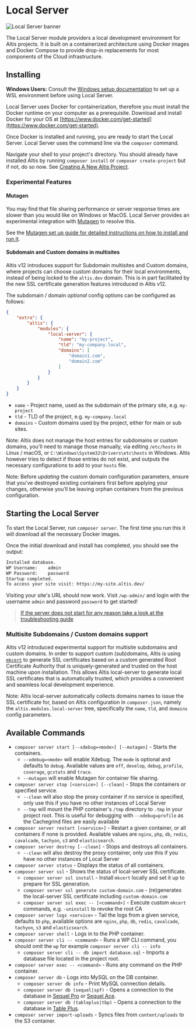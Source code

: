 # Local Server

![Local Server banner](./assets/banner-local-server.png)

The Local Server module providers a local development environment for Altis projects. It is built on a containerized architecture
using Docker images and Docker Compose to provide drop-in replacements for most components of the Cloud infrastructure.

## Installing

**Windows Users:** Consult the [Windows setup documentation](./windows.md) to set up a WSL environment before using Local Server.

Local Server uses Docker for containerization, therefore you must install the Docker runtime on your computer as a prerequisite.
Download and install Docker for your OS at [https://www.docker.com/get-started](https://www.docker.com/get-started).

Once Docker is installed and running, you are ready to start the Local Server. Local Server uses the command line via the `composer`
command.

Navigate your shell to your project's directory. You should already have installed Altis by running `composer install`
or `composer create-project` but if not, do so now.
See [Creating A New Altis Project](https://www.altis-dxp.com/resources/docs/getting-started/#creating-a-new-altis-project).

### Experimental Features

#### Mutagen

You may find that file sharing performance or server response times are slower than you would like on Windows or MacOS. Local Server
provides an experimental integration with [Mutagen](https://mutagen.io/) to resolve this.

See the [Mutagen set up guide for detailed instructions on how to install and run it](./mutagen-file-sharing.md).

#### Subdomain and Custom domains in multisites

Altis v12 introduces support for Subdomain multisites and Custom domains, where projects can choose custom domains for their local
environments, instead of being locked to the `altis.dev` domain. This is in part facilitated by the new SSL certificate generation
features introduced in Altis v12.

The subdomain / domain *optional* config options can be configured as follows:

```json
{
    "extra": {
        "altis": {
            "modules": {
                "local-server": {
                    "name": "my-project",
                    "tld": "my-company.local",
                    "domains": [
                        "domain1.com",
                        "domain2.com"
                    ]
                }
            }
        }
    }
}
```

* `name` - Project name, used as the subdomain of the primary site, e.g. `my-project`
* `tld` - TLD of the project, e.g. `my-company.local`
* `domains` - Custom domains used by the project, either for main or sub sites.

Note: Altis does not manage the host entries for subdomains or custom domains, you'll need to manage those manually, via
editing `/etc/hosts` in Linux / macOS, or `C:\Windows\System32\Drivers\etc\hosts` in Windows. Altis however tries to detect if those
entries do not exist, and outputs the necessary configurations to add to your `hosts` file.

Note: Before *updating* the custom domain configuration parameters, ensure that you've destroyed existing containers first before
applying your changes, otherwise you'll be leaving orphan containers from the previous configuration.

## Starting the Local Server

To start the Local Server, run `composer server`. The first time you run this it will download all the necessary Docker images.

Once the initial download and install has completed, you should see the output:

```sh
Installed database.
WP Username:    admin
WP Password:    password
Startup completed.
To access your site visit: https://my-site.altis.dev/
```

Visiting your site's URL should now work. Visit `/wp-admin/` and login with the username `admin` and password `password` to get
started!

> [If the server does not start for any reason take a look at the troubleshooting guide](./troubleshooting.md)

### Multisite Subdomains / Custom domains support

Altis v12 introduced experimental support for multisite subdomains and custom domains. In order to support custom (sub)domains,
Altis is using [`mkcert`](https://github.com/FiloSottile/mkcert) to generate SSL certificates based on a custom generated Root
Certificate Authority that is uniquely-generated and trusted on the host machine upon installation. This allows Altis local-server
to generate local SSL certificates that is automatically trusted, which provides a convenient and seamless local development
experience.

Note: Altis local-server automatically collects domains names to issue the SSL certificate for, based on Altis configuration
in `composer.json`, namely the `altis.modules.local-server` tree, specifically the `name`, `tld`, and `domains` config parameters.

## Available Commands

* `composer server start [--xdebug=<mode>] [--mutagen]` - Starts the containers.
  * `--xdebug=<mode>` will enable Xdebug. The `mode` is optional and defaults to `debug`. Available values
      are `off`, `develop`, `debug`, `profile`, `coverage`, `gcstats` and `trace`.
  * `--mutagen` will enable Mutagen for container file sharing.
* `composer server stop [<service>] [--clean]` - Stops the containers or specified service.
  * `--clean` will also stop the proxy container if no service is specified, only use this if you have no other instances of Local
      Server
  * `--tmp` will mount the PHP container's `/tmp` directory to `.tmp` in your project root. This is useful for debugging
      with `--xdebug=profile` as the Cachegrind files are easily available
* `composer server restart [<service>]` - Restart a given container, or all containers if none is provided. Available values
  are `nginx`, `php`, `db`, `redis`, `cavalcade`, `tachyon`, `s3` and `elasticsearch`.
* `composer server destroy [--clean]` - Stops and destroys all containers.
  * `--clean` will also destroy the proxy container, only use this if you have no other instances of Local Server
* `composer server status` - Displays the status of all containers.
* `composer server ssl` - Shows the status of local-server SSL certificate.
  * `composer server ssl install` - Install `mkcert` locally and set it up to prepare for SSL generation.
  * `composer server ssl generate custom-domain.com` - (re)generates the local-server SSL certificate
      including `custom-domain.com`
  * `composer server ssl exec -- [<command>]` - Execute custom `mkcert` commands, e.g. `-uninstall` to revoke the root CA
* `composer server logs <service>` - Tail the logs from a given service, defaults to `php`, available options
  are `nginx`, `php`, `db`, `redis`, `cavalcade`, `tachyon`, `s3` and `elasticsearch`.
* `composer server shell` - Logs in to the PHP container.
* `composer server cli -- <command>` - Runs a WP CLI command, you should omit the `wp` for example `composer server cli -- info`
  * `composer server cli -- db import database.sql` - Imports a database file located in the project root.
* `composer server exec -- <command>` - Runs any command on the PHP container.
* `composer server db` - Logs into MySQL on the DB container.
  * `composer server db info` - Print MySQL connection details.
  * `composer server db (sequel|spf)` - Opens a connection to the database in [Sequel Pro](https://sequelpro.com)
      or [Sequel Ace](https://sequel-ace.com/).
  * `composer server db (tableplus|tbp)` - Opens a connection to the database in [Table Plus](https://tableplus.com/).
* `composer server import-uploads` - Syncs files from `content/uploads` to the S3 container.
